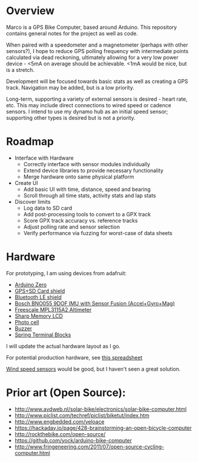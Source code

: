 # Overview
Marco is a GPS Bike Computer, based around Arduino. This repository contains general notes for the project as well as code.

When paired with a speedometer and a magnetometer (perhaps with other sensors?), I hope to reduce GPS polling frequency with intermediate points calculated via dead reckoning, ultimately allowing for a very low power device - <5mA on average should be achievable. <1mA would be nice, but is a stretch.

Development will be focused towards basic stats as well as creating a GPS track. Navigation may be added, but is a low priority.

Long-term, supporting a variety of external sensors is desired - heart rate, etc. This may include direct connections to wired speed or cadence sensors. I intend to use my dynamo hub as an initial speed sensor; supporting other types is desired but is not a priority.

# Roadmap

* Interface with Hardware
  * Correctly interface with sensor modules individually
  * Extend device libraries to provide necessary functionality
  * Merge hardware onto same physical platform
* Create UI
  * Add basic UI with time, distance, speed and bearing
  * Scroll through all time stats, activity stats and lap stats
* Discover limits
  * Log data to SD card
  * Add post-processing tools to convert to a GPX track
  * Score GPX track accuracy vs. reference tracks
  * Adjust polling rate and sensor selection
  * Verify performance via fuzzing for worst-case of data sheets

# Hardware

For prototyping, I am using devices from adafruit:

* [Arduino Zero](https://www.adafruit.com/products/2843)
* [GPS+SD Card shield](https://www.adafruit.com/products/1272)
* [Bluetooth LE shield](https://www.adafruit.com/products/2746)
* [Bosch BNO055 9DOF IMU with Sensor Fusion (Accel+Gyro+Mag)](https://www.adafruit.com/products/2472)
* [Freescale MPL3115A2 Altimeter](https://www.adafruit.com/products/1893)
* [Sharp Memory LCD](https://www.adafruit.com/products/1393)
* [Photo cell](https://www.adafruit.com/products/161)
* [Buzzer](https://www.adafruit.com/products/1536)
* [Spring Terminal Blocks](https://www.adafruit.com/products/1074)

I will update the actual hardware layout as I go.

For potential production hardware, see [this spreadsheet](https://docs.google.com/spreadsheets/d/1vsMMK1ZfQU8QBTO4p9VmQdAtYGPAgfrVgpW_t-hXK8A/edit?usp=sharing)

[Wind speed sensors](https://en.wikipedia.org/wiki/Anemometer#Velocity_anemometers) would be good, but I haven't seen a great solution.

# Prior art (Open Source):

* http://www.avdweb.nl/solar-bike/electronics/solar-bike-computer.html
* http://www.piclist.com/techref/piclist/biketut/index.htm
* http://www.engbedded.com/veloace
* https://hackaday.io/page/428-brainstorming-an-open-bicycle-computer
* http://rockthebike.com/open-source/
* https://github.com/yock/arduino-bike-computer
* http://www.fringeneering.com/2011/07/open-source-cycling-computer.html